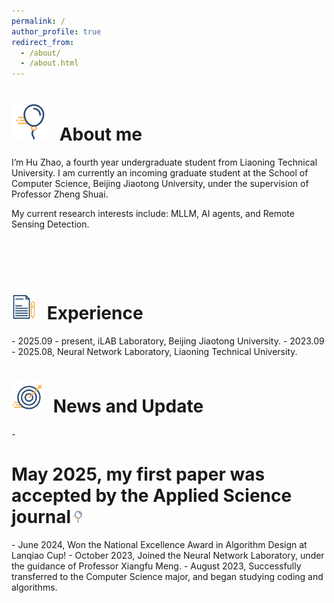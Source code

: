```yaml
---
permalink: /
author_profile: true
redirect_from: 
  - /about/
  - /about.html
---
```


<h1><img src="./images/svg_3.svg" alt="icon" style="width: 60px; height: 60px; margin-right: 10px;"> About me</h1>
I’m Hu Zhao, a fourth year undergraduate student from Liaoning Technical University. I am currently an incoming graduate student at the School of Computer Science, Beijing Jiaotong University, under the supervision of Professor Zheng Shuai. 

My current research interests include: MLLM, AI agents, and Remote Sensing Detection.

<br><br><br>

<h1><img src="./images/svg_2.svg" alt="icon" style="width: 40px; height: 40px; margin-right: 10px;"> Experience</h1>
- 2025.09 - present, iLAB Laboratory, Beijing Jiaotong University.
- 2023.09 - 2025.08, Neural Network Laboratory, Liaoning Technical University.


<h1><img src="./images/svg_1.svg" alt="icon" style="width: 50px; height: 50px; margin-right: 10px;"> News and Update</h1>
- <h1>May 2025, my first paper was accepted by the Applied Science journal<img src="./images/svg_3.svg" alt="icon" style="width: 20px; height: 20px; margin-right: 10px;"></h1>
- June 2024, Won the National Excellence Award in Algorithm Design at Lanqiao Cup!
- October 2023, Joined the Neural Network Laboratory, under the guidance of Professor Xiangfu Meng.
- August 2023, Successfully transferred to the Computer Science major, and began studying coding and algorithms.

